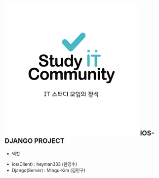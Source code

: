 
![GitHub Logo](https://github.com/heyman333/Ios_Django_project/blob/master/KakaoTalk_Photo_2017-02-12-16-17-14_67.png)
IOS-DJANGO PROJECT
----
* 역할  
 - ios(Client) : heyman333 (한영수)  
 - Django(Server) : Mingu-Kim (김민구)

